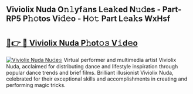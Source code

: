 ## Viviolix Nuda O𝚗𝚕yf𝚊ns L𝚎a𝚔ed N𝚞𝚍es - Part-RP5 P𝚑𝚘tos Vi𝚍𝚎o - H𝚘𝚝 Part L𝚎a𝚔s WxHsf

# <h2><a href="http://kfap5b.oniu.top/?m=Viviolix+Nuda">🔗👉 🔴 Viviolix Nuda P𝚑ot𝚘𝚜 V𝚒d𝚎o</a></h2>

[![Viviolix Nuda Nu𝚍e𝚜](https://i.imgur.com/0qMVB7G.gif)](http://kfap5b.oniu.top/?m=Viviolix+Nuda)
Virtual performer and multimedia artist Viviolix Nuda, acclaimed for distributing dance and lifestyle inspiration through popular dance trends and brief films. Brilliant illusionist Viviolix Nuda, celebrated for their exceptional skills and accomplishments in creating and performing magic tricks.  
